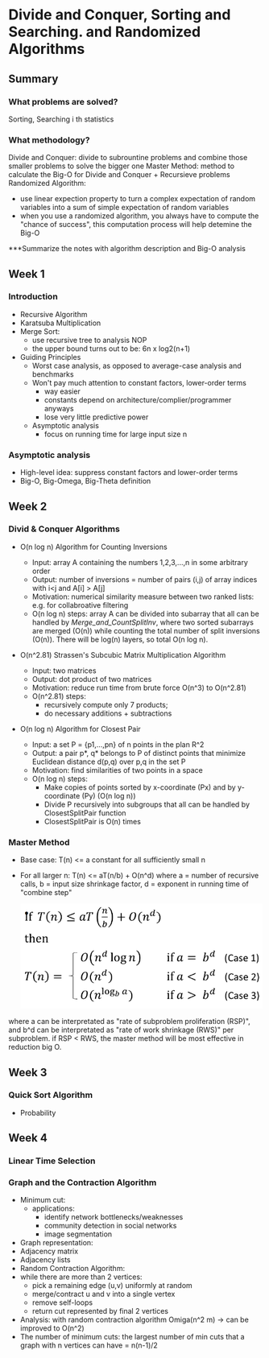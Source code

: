 # Divide and Conquer, Sorting and Searching. and Randomized Algorithms
## Summary
### What problems are solved?
  Sorting, Searching i th statistics
### What methodology?
  Divide and Conquer: divide to subrountine problems and combine those smaller problems to solve the bigger one
  Master Method: method to calculate the Big-O for Divide and Conquer + Recursieve problems
  Randomized Algorithm: 
  - use linear expection property to turn a complex expectation of random variables into a sum of simple expectation of random variables
  - when you use a randomized algorithm, you always have to compute the "chance of success", this computation process will help detemine the Big-O

***Summarize the notes with algorithm description and Big-O analysis

## Week 1
### Introduction  
  - Recursive Algorithm
  - Karatsuba Multiplication
  - Merge Sort: 
    - use recursive tree to analysis NOP
    - the upper bound turns out to be: 6n x log2(n+1)
  - Guiding Principles
    - Worst case analysis, as opposed to average-case analysis and benchmarks
    - Won't pay much attention to constant factors, lower-order terms
      - way easier
      - constants depend on architecture/complier/programmer anyways
      - lose very little predictive power
    - Asymptotic analysis
      - focus on running time for large input size n 
### Asymptotic analysis
  - High-level idea: suppress constant factors and lower-order terms
  - Big-O, Big-Omega, Big-Theta definition

## Week 2
### Divid & Conquer Algorithms
  - O(n log n) Algorithm for Counting Inversions
    - Input: array A containing the numbers 1,2,3,...,n in some arbitrary order
    - Output: number of inversions = number of pairs (i,j) of array indices with i<j and A[i] > A[j]
    - Motivation: numerical similarity measure between two ranked lists: e.g. for collabroative filtering
    - O(n log n) steps: array A can be divided into subarray that all can be handled by *Merge_and_CountSplitInv*, where two sorted subarrays are merged (O(n)) while counting the total number of split inversions (O(n)). There will be log(n) layers, so total O(n log n).
    
  - O(n^2.81) Strassen's Subcubic Matrix Multiplication Algorithm
    - Input: two matrices
    - Output: dot product of two matrices
    - Motivation: reduce run time from brute force O(n^3) to O(n^2.81)
    - O(n^2.81) steps: 
      - recursively compute only 7 products; 
      - do necessary additions + subtractions
      
  - O(n log n) Algorithm for Closest Pair
    - Input: a set P = {p1,...,pn} of n points in the plan R^2
    - Output: a pair p*, q* belongs to P of distinct points that minimize Euclidean distance d(p,q) over p,q in the set P
    - Motivation: find similarities of two points in a space
    - O(n log n) steps: 
      - Make copies of points sorted by x-coordinate (Px) and by y-coordinate (Py) (O(n log n))
      - Divide P recursively into subgroups that all can be handled by ClosestSplitPair function
      - ClosestSplitPair is O(n) times
  
  ### Master Method
  - Base case: T(n) <= a constant for all sufficiently small n
  - For all larger n:
    T(n) <= aT(n/b) + O(n^d)
    where a = number of recursive calls, b = input size shrinkage factor, d = exponent in running time of "combine step"
    
       ![Notebook](https://github.com/supertime1/Stanford-Algorithm-Course/blob/master/Images/Master%20Method.png?raw=true)
  
   where a can be interpretated as "rate of subproblem proliferation (RSP)", and b^d can be interpretated as "rate of work shrinkage (RWS)" per subproblem.
   if RSP < RWS, the master method will be most effective in reduction big O.
   

## Week 3 
### Quick Sort Algorithm
  - Probability
  
## Week 4
### Linear Time Selection

### Graph and the Contraction Algorithm
- Minimum cut:
  - applications:
    - identify network bottlenecks/weaknesses
    - community detection in social networks
    - image segmentation
 - Graph representation:
  - Adjacency matrix
  - Adjacency lists
 - Random Contraction Algorithm:
  - while there are more than 2 vertices:
    - pick a remaining edge (u,v) uniformly at random
    - merge/contract u and v into a single vertex
    - remove self-loops
    - return cut represented by final 2 vertices
 - Analysis: with random contraction algorithm  Omiga(n^2 m) -> can be improved to O(n^2) 
 - The number of minimum cuts: the largest number of min cuts that a graph with n vertices can have = n(n-1)/2

